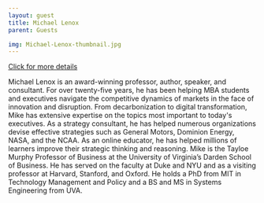 ```yaml
---
layout: guest
title: Michael Lenox
parent: Guests

img: Michael-Lenox-thumbnail.jpg
---
```




<div class="badge-base LI-profile-badge" data-locale="en_US" data-size="medium" data-theme="light" data-type="VERTICAL" data-vanity="michaellenox" data-version="v1"><a class="badge-base__link LI-simple-link" href="https://www.linkedin.com/in/michaellenox?trk=profile-badge">Click for more details</a></div>


Michael Lenox is an award-winning professor, author, speaker, and consultant. For over twenty-five years, he has been helping MBA students and executives navigate the competitive dynamics of markets in the face of innovation and disruption. From decarbonization to digital transformation, Mike has extensive expertise on the topics most important to today&#39;s executives. As a strategy consultant, he has helped numerous organizations devise effective strategies such as General Motors, Dominion Energy, NASA, and the NCAA. As an online educator, he has helped millions of learners improve their strategic thinking and reasoning. Mike is the Tayloe Murphy Professor of Business at the University of Virginia’s Darden School of Business. He has served on the faculty at Duke and NYU and as a visiting professor at Harvard, Stanford, and Oxford. He holds a PhD from MIT in Technology Management and Policy and a BS and MS in Systems Engineering from UVA.


